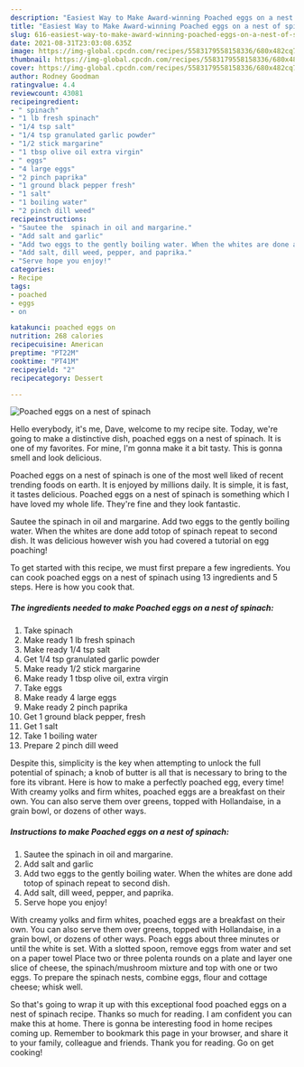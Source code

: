 ```yaml
---
description: "Easiest Way to Make Award-winning Poached eggs on a nest of spinach"
title: "Easiest Way to Make Award-winning Poached eggs on a nest of spinach"
slug: 616-easiest-way-to-make-award-winning-poached-eggs-on-a-nest-of-spinach
date: 2021-08-31T23:03:08.635Z
image: https://img-global.cpcdn.com/recipes/5583179558158336/680x482cq70/poached-eggs-on-a-nest-of-spinach-recipe-main-photo.jpg
thumbnail: https://img-global.cpcdn.com/recipes/5583179558158336/680x482cq70/poached-eggs-on-a-nest-of-spinach-recipe-main-photo.jpg
cover: https://img-global.cpcdn.com/recipes/5583179558158336/680x482cq70/poached-eggs-on-a-nest-of-spinach-recipe-main-photo.jpg
author: Rodney Goodman
ratingvalue: 4.4
reviewcount: 43081
recipeingredient:
- " spinach"
- "1 lb fresh spinach"
- "1/4 tsp salt"
- "1/4 tsp granulated garlic powder"
- "1/2 stick margarine"
- "1 tbsp olive oil extra virgin"
- " eggs"
- "4 large eggs"
- "2 pinch paprika"
- "1 ground black pepper fresh"
- "1 salt"
- "1 boiling water"
- "2 pinch dill weed"
recipeinstructions:
- "Sautee the  spinach in oil and margarine."
- "Add salt and garlic"
- "Add two eggs to the gently boiling water. When the whites are done add totop of spinach repeat to second dish."
- "Add salt, dill weed, pepper, and paprika."
- "Serve hope you enjoy!"
categories:
- Recipe
tags:
- poached
- eggs
- on

katakunci: poached eggs on 
nutrition: 268 calories
recipecuisine: American
preptime: "PT22M"
cooktime: "PT41M"
recipeyield: "2"
recipecategory: Dessert

---
```



![Poached eggs on a nest of spinach](https://img-global.cpcdn.com/recipes/5583179558158336/680x482cq70/poached-eggs-on-a-nest-of-spinach-recipe-main-photo.jpg)

Hello everybody, it's me, Dave, welcome to my recipe site. Today, we're going to make a distinctive dish, poached eggs on a nest of spinach. It is one of my favorites. For mine, I'm gonna make it a bit tasty. This is gonna smell and look delicious.

Poached eggs on a nest of spinach is one of the most well liked of recent trending foods on earth. It is enjoyed by millions daily. It is simple, it is fast, it tastes delicious. Poached eggs on a nest of spinach is something which I have loved my whole life. They're fine and they look fantastic.

Sautee the spinach in oil and margarine. Add two eggs to the gently boiling water. When the whites are done add totop of spinach repeat to second dish. It was delicious however wish you had covered a tutorial on egg poaching!


To get started with this recipe, we must first prepare a few ingredients. You can cook poached eggs on a nest of spinach using 13 ingredients and 5 steps. Here is how you cook that.

<!--inarticleads1-->

##### The ingredients needed to make Poached eggs on a nest of spinach:

1. Take  spinach
1. Make ready 1 lb fresh spinach
1. Make ready 1/4 tsp salt
1. Get 1/4 tsp granulated garlic powder
1. Make ready 1/2 stick margarine
1. Make ready 1 tbsp olive oil, extra virgin
1. Take  eggs
1. Make ready 4 large eggs
1. Make ready 2 pinch paprika
1. Get 1 ground black pepper, fresh
1. Get 1 salt
1. Take 1 boiling water
1. Prepare 2 pinch dill weed


Despite this, simplicity is the key when attempting to unlock the full potential of spinach; a knob of butter is all that is necessary to bring to the fore its vibrant. Here is how to make a perfectly poached egg, every time! With creamy yolks and firm whites, poached eggs are a breakfast on their own. You can also serve them over greens, topped with Hollandaise, in a grain bowl, or dozens of other ways. 

<!--inarticleads2-->

##### Instructions to make Poached eggs on a nest of spinach:

1. Sautee the  spinach in oil and margarine.
1. Add salt and garlic
1. Add two eggs to the gently boiling water. When the whites are done add totop of spinach repeat to second dish.
1. Add salt, dill weed, pepper, and paprika.
1. Serve hope you enjoy!


With creamy yolks and firm whites, poached eggs are a breakfast on their own. You can also serve them over greens, topped with Hollandaise, in a grain bowl, or dozens of other ways. Poach eggs about three minutes or until the white is set. With a slotted spoon, remove eggs from water and set on a paper towel Place two or three polenta rounds on a plate and layer one slice of cheese, the spinach/mushroom mixture and top with one or two eggs. To prepare the spinach nests, combine eggs, flour and cottage cheese; whisk well. 

So that's going to wrap it up with this exceptional food poached eggs on a nest of spinach recipe. Thanks so much for reading. I am confident you can make this at home. There is gonna be interesting food in home recipes coming up. Remember to bookmark this page in your browser, and share it to your family, colleague and friends. Thank you for reading. Go on get cooking!
